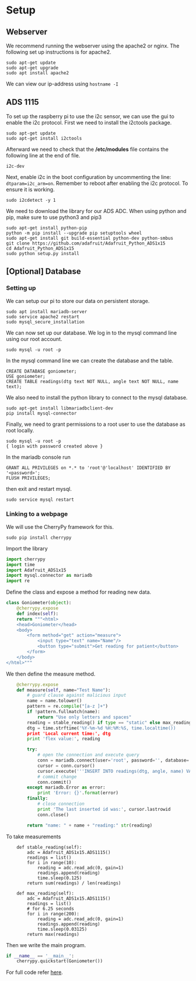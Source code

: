 # Setup
## Webserver
We recommend running the webserver using the apache2 or nginx. The following set up instructions is for apache2.
```
sudo apt-get update
sudo apt-get upgrade
sudo apt install apache2
```

We can view our ip-address using ```hostname -I```

## ADS 1115
To set up the raspberry pi to use the i2c sensor, we can use the gui to enable the i2c protocol.
First we need to install the i2ctools package.
```
sudo apt-get update
sudo apt-get install i2ctools
```
Afterward we need to check that the **/etc/modules** file contains the following line at the end of file.
```
i2c-dev
```
Next, enable i2c in the boot configuration by uncommenting the line: `dtparam=i2c_arm=on`.
Remember to reboot after enabling the i2c protocol. To ensure it is working.
```
sudo i2cdetect -y 1
```

We need to download the library for our ADS ADC. When using python and pip, make sure to use python3 and pip3
```
sudo apt-get install python-pip
python -m pip install --upgrade pip setuptools wheel
sudo apt-get install git build-essential python-dev python-smbus
git clone https://github.com/adafruit/Adafruit_Python_ADS1x15
cd Adafruit_Python_ADS1x15
sudo python setup.py install
```

## [Optional] Database
### Setting up
We can setup our pi to store our data on persistent storage.
```
sudo apt install mariadb-server
sudo service apache2 restart
sudo mysql_secure_installation
```

We can now set up our database. We log in to the mysql command line using our root account.
```
sudo mysql -u root -p
```

In the mysql command line we can create the database and the table.
```
CREATE DATABASE goniometer;
USE goniometer;
CREATE TABLE readings(dtg text NOT NULL, angle text NOT NULL, name text);
```

We also need to install the python library to connect to the mysql database.
```
sudo apt-get install libmariadbclient-dev
pip install mysql-connector
```

Finally, we need to grant permissions to a root user to use the database as root locally.
```
sudo mysql -u root -p
{ login with password created above }
```
In the mariadb console run
```
GRANT ALL PRIVILEGES on *.* to 'root'@'localhost' IDENTIFIED BY '<password>';
FLUSH PRIVILEGES;
```
then exit and restart mysql.
```
sudo service mysql restart
```

### Linking to a webpage
We will use the CherryPy framework for this.
```
sudo pip install cherrypy
```

Import the library
```python
import cherrypy
import time
import Adafruit_ADS1x15
import mysql.connector as mariadb
import re
```

Define the class and expose a method for reading new data.
```python
class Goniometer(object):
    @cherrypy.expose
    def index(self):
    return """<html>
    <head>Goniometer</head>
    <body>
        <form method="get" action="measure">
            <input type="text" name="Name"/>
            <button type="submit">Get reading for patient</button>
        </form>
    </body>
</html>"""
```

We then define the measure method.
```python
    @cherrypy.expose
    def measure(self, name="Test Name"):
        # guard clause against malicious input
        name = name.tolower()
        pattern = re.compile("[a-z ]+")
        if !pattern.fullmatch(name):
            return "Use only letters and spaces"
        reading = stable_reading() if type == "static" else max_reading()
        dtg = time.strftime('%Y-%m-%d %H:%M:%S, time.localtime())
        print 'Local current time:', dtg
        print 'flex value:', reading

        try:
            # open the connection and execute query
            conn = mariadb.connect(user='root', password='', database='goniometer')
            cursor = conn.cursor()
            cursor.execute('''INSERT INTO readings(dtg, angle, name) VALUES(%s,%s,%s)''', (dtg,reading,name))
            # commit change
            conn.commit()
        except mariadb.Error as error:
            print 'Error: {}'.format(error)
        finally:
            # close connection
            print 'The last inserted id was:', cursor.lastrowid
            conn.close()

        return "name: " + name + "reading:" str(reading)
```

To take measurements
```
    def stable_reading(self):
        adc = Adafruit_ADS1x15.ADS1115()
        readings = list()
        for i in range(10):
            reading = adc.read_adc(0, gain=1)
            readings.append(reading)
            time.sleep(0.125)
        return sum(readings) / len(readings)

    def max_reading(self):
        adc = Adafruit_ADS1x15.ADS1115()
        readings = list()
        # for 6.25 seconds
        for i in range(200):
            reading = adc.read_adc(0, gain=1)
            readings.append(reading)
            time.sleep(0.03125)
        return max(readings)
```

Then we write the main program.
```python
if __name__ == '__main__':
    cherrypy.quickstart(Goniometer())
```

For full code refer [here](https://github.com/ece4180/ece4180.github.io/blob/master/recorddb.py).
